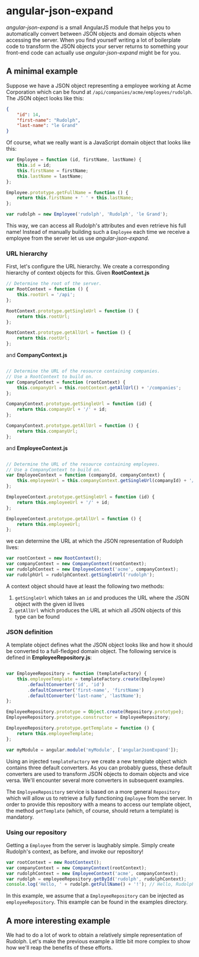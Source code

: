 # angular-json-expand

*angular-json-expand* is a small AngularJS module that helps you to automatically convert between JSON objects and domain objects when accessing the server. When you find yourself writing a lot of boilerplate code to transform the JSON objects your server returns to something your front-end code can actually use *angular-json-expand* might be for you. 

## A minimal example

Suppose we have a JSON object representing a employee working at Acme Corporation which can be found at `/api/companies/acme/employees/rudolph`. The JSON object looks like this:

```json
{
    "id": 14,
    "first-name": "Rudolph",
    "last-name": "le Grand"
}
```

Of course, what we really want is a JavaScript domain object that looks like this:

```javascript
var Employee = function (id, firstName, lastName) {
    this.id = id;
    this.firstName = firstName;
    this.lastName = lastName;
};

Employee.prototype.getFullName = function () {
    return this.firstName + ' ' + this.lastName;
};

var rudolph = new Employee('rudolph', 'Rudolph', 'le Grand');
```

This way, we can access all Rudolph's attributes and even retrieve his full name! Instead of manually building such a `Employee` each time we receive a employee from the server let us use *angular-json-expand*. 

### URL hierarchy

First, let's configure the URL hierarchy. We create a corresponding hierarchy of context objects for this. Given **RootContext.js**

```javascript
// Determine the root of the server.
var RootContext = function () {
    this.rootUrl = '/api';    
};

RootContext.prototype.getSingleUrl = function () {
    return this.rootUrl;
};

RootContext.prototype.getAllUrl = function () {
    return this.rootUrl;
};
```

and **CompanyContext.js**

```javascript

// Determine the URL of the resource containing companies.
// Use a RootContext to build on.
var CompanyContext = function (rootContext) {
    this.companyUrl = this.rootContext.getAllUrl() + '/companies';
};

CompanyContext.prototype.getSingleUrl = function (id) {
    return this.companyUrl + '/' + id;
};

CompanyContext.prototype.getAllUrl = function () {
    return this.companyUrl;
};
```

and **EmployeeContext.js**

```javascript

// Determine the URL of the resource containing employees.
// Use a CompanyContext to build on.
var EmployeeContext = function (companyId, companyContext) {
    this.employeeUrl = this.companyContext.getSingleUrl(companyId) + '/employees';
};

EmployeeContext.prototype.getSingleUrl = function (id) {
    return this.employeeUrl + '/' + id;
};

EmployeeContext.prototype.getAllUrl = function () {
    return this.employeeUrl;
};
```

we can determine the URL at which the JSON representation of Rudolph lives:

```javascript
var rootContext = new RootContext();
var companyContext = new CompanyContext(rootContext);
var rudolphContext = new EmployeeContext('acme', companyContext);
var rudolphUrl = rudolphContext.getSingleUrl('rudolph');
```

A context object should have at least the following two methods:

 1. `getSingleUrl` which takes an `id` and produces the URL where the JSON object with the given id lives
 2. `getAllUrl` which produces the URL at which all JSON objects of this type can be found

### JSON definition

A template object defines what the JSON object looks like and how it should be converted to a full-fledged domain object. The following service is defined in **EmployeeRepository.js**:

```javascript

var EmployeeRepository = function (templateFactory) {
    this.employeeTemplate = templateFactory.create(Employee)
        .defaultConverter('id', 'id')
        .defaultConverter('first-name', 'firstName')
        .defaultConverter('last-name', 'lastName');
};

EmployeeRepository.prototype = Object.create(Repository.prototype);
EmployeeRepository.prototype.constructor = EmployeeRepository;

EmployeeRepository.prototype.getTemplate = function () {
    return this.employeeTemplate;
};

var myModule = angular.module('myModule', ['angularJsonExpand']);
```
Using an injected `templateFactory` we create a new template object which contains three default converters. As you can probably guess, these default converters are used to transform JSON objects to domain objects and vice versa. We'll encounter several more converters in subsequent examples.

The `EmployeeRepository` service is based on a more general `Repository` which will allow us to retrieve a fully functioning `Employee` from the server. In order to provide this repository with a means to access our template object, the method `getTemplate` (which, of course, should return a template) is mandatory.

### Using our repository

Getting a `Employee` from the server is laughably simple. Simply create Rudolph's context, as before, and invoke our repository!

```javascript
var rootContext = new RootContext();
var companyContext = new CompanyContext(rootContext);
var rudolphContext = new EmployeeContext('acme', companyContext);
var rudolph = employeeRepository.getById('rudolph', rudolphContext);
console.log('Hello, ' + rudolph.getFullName() + '!'); // Hello, Rudolph le Grand!
```

In this example, we assume that a `EmployeeRepository` can be injected as `employeeRepository`.  This example can be found in the examples directory.

## A more interesting example

We had to do a lot of work to obtain a relatively simple representation of Rudolph. Let's make the previous example a little bit more complex to show how we'll reap the benefits of these efforts.